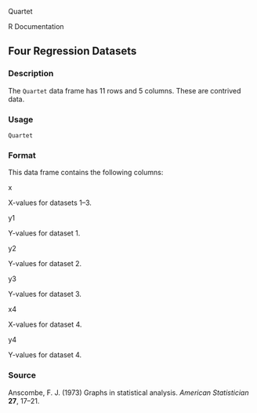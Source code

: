 Quartet

R Documentation

## Four Regression Datasets

### Description

The `Quartet` data frame has 11 rows and 5 columns. These are contrived data.

### Usage

    
    Quartet

### Format

This data frame contains the following columns:

x

X-values for datasets 1–3.

y1

Y-values for dataset 1.

y2

Y-values for dataset 2.

y3

Y-values for dataset 3.

x4

X-values for dataset 4.

y4

Y-values for dataset 4.

### Source

Anscombe, F. J. (1973) Graphs in statistical analysis. _American Statistician_
**27**, 17–21.

